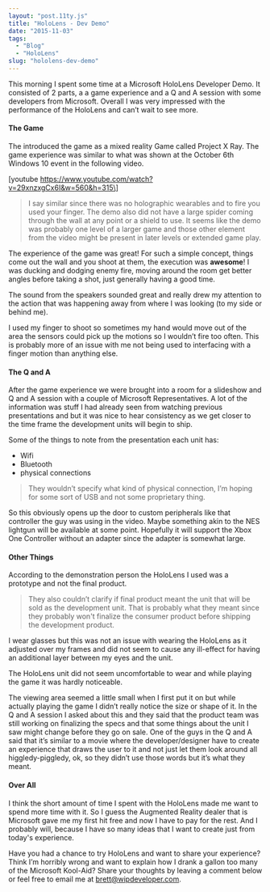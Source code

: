```yaml
---
layout: "post.11ty.js"
title: "HoloLens - Dev Demo"
date: "2015-11-03"
tags: 
  - "Blog"
  - "HoloLens"
slug: "hololens-dev-demo"
---
```


This morning I spent some time at a Microsoft HoloLens Developer Demo. It consisted of 2 parts, a a game experience and a Q and A session with some developers from Microsoft. Overall I was very impressed with the performance of the HoloLens and can’t wait to see more.

#### The Game

The introduced the game as a mixed reality Game called Project X Ray. The game experience was similar to what was shown at the October 6th Windows 10 event in the following video.

\[youtube https://www.youtube.com/watch?v=29xnzxgCx6I&w=560&h=315\]

> I say similar since there was no holographic wearables and to fire you used your finger. The demo also did not have a large spider coming through the wall at any point or a shield to use. It seems like the demo was probably one level of a larger game and those other element from the video might be present in later levels or extended game play.

The experience of the game was great! For such a simple concept, things come out the wall and you shoot at them, the execution was **awesome**! I was ducking and dodging enemy fire, moving around the room get better angles before taking a shot, just generally having a good time.

The sound from the speakers sounded great and really drew my attention to the action that was happening away from where I was looking (to my side or behind me).

I used my finger to shoot so sometimes my hand would move out of the area the sensors could pick up the motions so I wouldn’t fire too often. This is probably more of an issue with me not being used to interfacing with a finger motion than anything else.

#### The Q and A

After the game experience we were brought into a room for a slideshow and Q and A session with a couple of Microsoft Representatives. A lot of the information was stuff I had already seen from watching previous presentations and but it was nice to hear consistency as we get closer to the time frame the development units will begin to ship.

Some of the things to note from the presentation each unit has:

- Wifi
- Bluetooth
- physical connections

> They wouldn’t specify what kind of physical connection, I’m hoping for some sort of USB and not some proprietary thing.

So this obviously opens up the door to custom peripherals like that controller the guy was using in the video. Maybe something akin to the NES lightgun will be available at some point. Hopefully it will support the Xbox One Controller without an adapter since the adapter is somewhat large.

#### Other Things

According to the demonstration person the HoloLens I used was a prototype and not the final product.

> They also couldn’t clarify if final product meant the unit that will be sold as the development unit. That is probably what they meant since they probably won't finalize the consumer product before shipping the development product.

I wear glasses but this was not an issue with wearing the HoloLens as it adjusted over my frames and did not seem to cause any ill-effect for having an additional layer between my eyes and the unit.

The HoloLens unit did not seem uncomfortable to wear and while playing the game it was hardly noticeable.

The viewing area seemed a little small when I first put it on but while actually playing the game I didn’t really notice the size or shape of it. In the Q and A session I asked about this and they said that the product team was still working on finalizing the specs and that some things about the unit I saw might change before they go on sale. One of the guys in the Q and A said that it’s similar to a movie where the developer/designer have to create an experience that draws the user to it and not just let them look around all higgledy-piggledy, ok, so they didn’t use those words but it’s what they meant.

#### Over All

I think the short amount of time I spent with the HoloLens made me want to spend more time with it. So I guess the Augmented Reality dealer that is Microsoft gave me my first hit free and now I have to pay for the rest. And I probably will, because I have so many ideas that I want to create just from today's experience.

Have you had a chance to try HoloLens and want to share your experience? Think I’m horribly wrong and want to explain how I drank a gallon too many of the Microsoft Kool-Aid? Share your thoughts by leaving a comment below or feel free to email me at [brett@wipdeveloper.com](mailto:brett@wipdeveloper.com).
